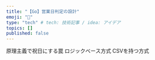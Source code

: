 ```yaml
---
title: "【Go】営業日判定の設計"
emoji: "🎉"
type: "tech" # tech: 技術記事 / idea: アイデア
topics: []
published: false
---
```


原理主義で祝日にする罠
ロジックベース方式
CSVを持つ方式
